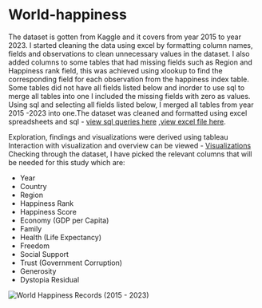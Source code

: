 # World-happiness
  The dataset is gotten from Kaggle and it covers from year 2015 to year 2023. 
I started cleaning the data using excel by formatting column names, fields and observations to clean unnecessary values in the dataset. I also added columns to some tables that had missing fields such as Region and Happiness rank field, this was achieved using xlookup to find the corresponding field for each observation from the happiness index table. 
    Some tables did not have all fields listed below and inorder to use sql to merge all tables into one I included the missing fields with zero as values.
Using sql and selecting all fields listed below, I merged all tables from year 2015 -2023 into one.The dataset was cleaned and formatted using excel spreadsheets and sql - [view sql queries here](https://github.com/SEYI-FASE/World-happiness/files/12834465/World.happiness.2015.-.2023.txt) ,[view excel file here](https://github.com/SEYI-FASE/World-happiness/files/12834531/Complete.world.record.xlsx).

Exploration, findings and visualizations were derived using tableau
Interaction with visualization and overview can be viewed - [Visualizations](https://public.tableau.com/views/Worldhappinessrecords-2015-2023/Happiessscoresandranks?:language=en-US&:display_count=n&:origin=viz_share_link)
Checking through the dataset, I have picked the relevant columns that will be needed for this study which are:
* Year
* Country
* Region
* Happiness Rank
* Happiness Score
* Economy (GDP per Capita)
* Family
*	Health (Life Expectancy)
*	Freedom
*	Social Support
*	Trust (Government Corruption)
* Generosity
* Dystopia Residual
  
![World Happiness Records (2015 - 2023)](https://github.com/SEYI-FASE/World-happiness/assets/134503256/2edea213-dbb7-461c-bfbe-e92097eda63d)
